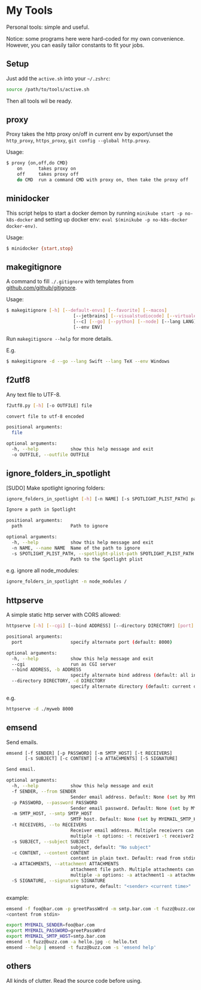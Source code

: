 # My Tools

Personal tools: simple and useful.

Notice: some programs here were hard-coded for my own convenience. However, you can easily  tailor constants to fit your jobs.

## Setup

Just add the `active.sh` into your `~/.zshrc`:

```sh
source /path/to/tools/active.sh
```

Then all tools wil be ready.

## proxy

Proxy takes the http proxy on/off in current env by export/unset the `http_proxy`, `https_proxy`, `git config --global http.proxy`.

Usage:

```sh
$ proxy {on,off,do CMD}
    on      takes proxy on
    off     takes proxy off
    do CMD  run a command CMD with proxy on, then take the proxy off 
```

## minidocker

This script helps to start a docker demon by running `minikube start -p no-k8s-docker` and setting up docker env: `eval $(minikube -p no-k8s-docker docker-env)`.

Usage:

```sh
$ minidocker {start,stop}
```

## makegitignore

A command to fill `./.gitignore` with templates from [github.com/github/gitignore](https://github.com/github/gitignore).

Usage:

```sh
$ makegitignore [-h] [--default-envs] [--favorite] [--macos]
                         [--jetbrains] [--visualstudiocode] [--virtualenv]
                         [--c] [--go] [--python] [--node] [--lang LANG]
                         [--env ENV]
```

Run `makegitignore --help` for more details.


E.g.

```sh
$ makegitignore -d --go --lang Swift --lang TeX --env Windows
```

## f2utf8

Any text file to UTF-8.

```sh
f2utf8.py [-h] [-o OUTFILE] file

convert file to utf-8 encoded

positional arguments:
  file

optional arguments:
  -h, --help            show this help message and exit
  -o OUTFILE, --outfile OUTFILE
```

## ignore_folders_in_spotlight

[SUDO] Make spotlight ignoring folders:

```sh
ignore_folders_in_spotlight [-h] [-n NAME] [-s SPOTLIGHT_PLIST_PATH] path

Ignore a path in Spotlight

positional arguments:
  path                  Path to ignore

optional arguments:
  -h, --help            show this help message and exit
  -n NAME, --name NAME  Name of the path to ignore
  -s SPOTLIGHT_PLIST_PATH, --spotlight-plist-path SPOTLIGHT_PLIST_PATH
                        Path to the Spotlight plist
```

e.g. ignore all node_modules:

```sh
ignore_folders_in_spotlight -n node_modules /
```

## httpserve

A simple static http server with CORS allowed:

```sh
httpserve [-h] [--cgi] [--bind ADDRESS] [--directory DIRECTORY] [port]

positional arguments:
  port                  specify alternate port (default: 8000)

optional arguments:
  -h, --help            show this help message and exit
  --cgi                 run as CGI server
  --bind ADDRESS, -b ADDRESS
                        specify alternate bind address (default: all interfaces)
  --directory DIRECTORY, -d DIRECTORY
                        specify alternate directory (default: current directory)
```

e.g.

```sh
httpserve -d ./myweb 8000
```

## emsend

Send emails.

```sh
emsend [-f SENDER] [-p PASSWORD] [-m SMTP_HOST] [-t RECEIVERS]
       [-s SUBJECT] [-c CONTENT] [-a ATTACHMENTS] [-S SIGNATURE]

Send email.

optional arguments:
  -h, --help            show this help message and exit
  -f SENDER, --from SENDER
                        Sender email address. Default: None (set by MYEMAIL_SENDER)
  -p PASSWORD, --password PASSWORD
                        Sender email password. Default: None (set by MYEMAIL_PASSWORD)
  -m SMTP_HOST, --smtp SMTP_HOST
                        SMTP host. Default: None (set by MYEMAIL_SMTP_HOST)
  -t RECEIVERS, --to RECEIVERS
                        Receiver email address. Multiple receivers can be specified by
                        multiple -t options: -t receiver1 -t receiver2
  -s SUBJECT, --subject SUBJECT
                        subject, default: "No subject"
  -c CONTENT, --content CONTENT
                        content in plain text. Default: read from stdin
  -a ATTACHMENTS, --attachment ATTACHMENTS
                        attachment file path. Multiple attachments can be specified by
                        multiple -a options: -a attachment1 -a attachment2
  -S SIGNATURE, --signature SIGNATURE
                        signature, default: "<sender> <current time>"
```

example:

```sh
emsend -f foo@bar.com -p greetPassW0rd -m smtp.bar.com -t fuzz@buzz.com -s 'A test email'
<content from stdin>
```

```sh
export MYEMAIL_SENDER=foo@bar.com
export MYEMAIL_PASSWORD=greetPassW0rd
export MYEMAIL_SMTP_HOST=smtp.bar.com
emsend -t fuzz@buzz.com -a hello.jpg -c hello.txt
emsend --help | emsend -t fuzz@buzz.com -s 'emsend help'
```

## others

All kinds of clutter. Read the source code before using.
